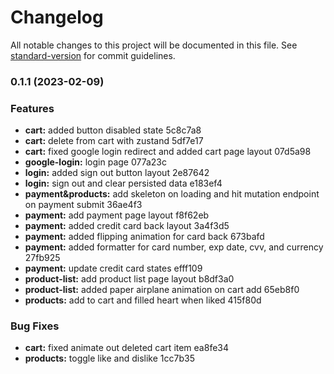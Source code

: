 # Changelog

All notable changes to this project will be documented in this file. See [standard-version](https://github.com/conventional-changelog/standard-version) for commit guidelines.

### 0.1.1 (2023-02-09)

### Features

- **cart:** added button disabled state 5c8c7a8
- **cart:** delete from cart with zustand 5df7e17
- **cart:** fixed google login redirect and added cart page layout 07d5a98
- **google-login:** login page 077a23c
- **login:** added sign out button layout 2e87642
- **login:** sign out and clear persisted data e183ef4
- **payment&products:** add skeleton on loading and hit mutation endpoint on payment submit 36ae4f3
- **payment:** add payment page layout f8f62eb
- **payment:** added credit card back layout 3a4f3d5
- **payment:** added flipping animation for card back 673bafd
- **payment:** added formatter for card number, exp date, cvv, and currency 27fb925
- **payment:** update credit card states efff109
- **product-list:** add product list page layout b8df3a0
- **product-list:** added paper airplane animation on cart add 65eb8f0
- **products:** add to cart and filled heart when liked 415f80d

### Bug Fixes

- **cart:** fixed animate out deleted cart item ea8fe34
- **products:** toggle like and dislike 1cc7b35
